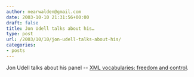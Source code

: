 ```yaml
---
author: nearwalden@gmail.com
date: 2003-10-10 21:31:56+00:00
draft: false
title: Jon Udell talks about his…
type: post
url: /2003/10/10/jon-udell-talks-about-his/
categories:
- posts
---
```


Jon Udell talks about his panel -- [XML vocabularies: freedom and control](//weblog.infoworld.com/udell/2003/10/07.html#a821").



